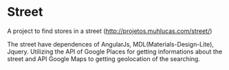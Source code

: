 # Street
A project to find stores in a street (http://projetos.muhlucas.com/street/)

The street have dependences of AngularJs, MDL(Materials-Design-Lite), Jquery.
Utilizing the API of Google Places for getting informations about the street
and API Google Maps to getting geolocation of the searching.
